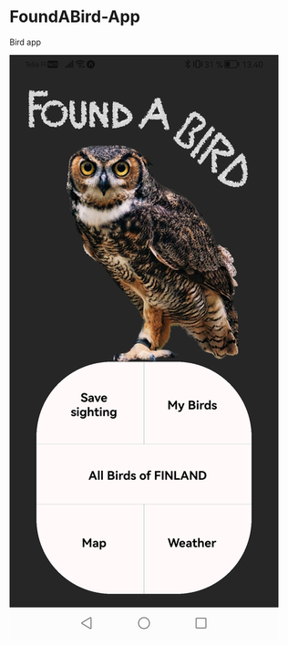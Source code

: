 # FoundABird-App
Bird app

![Etusivu](https://raw.githubusercontent.com/villlekorhonen/FoundABird-App/master/images/Homepage.jpg)


